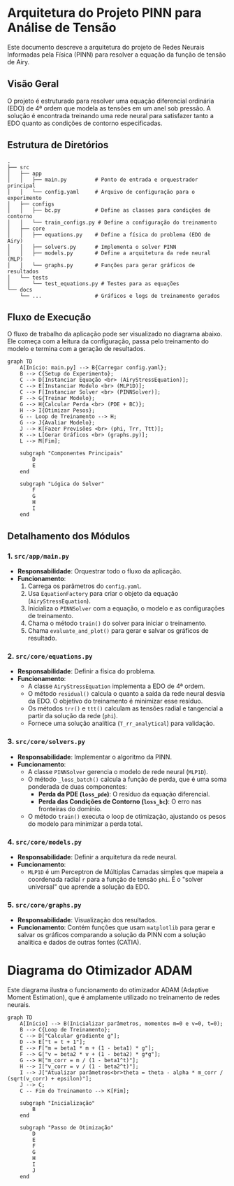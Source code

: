 # Arquitetura do Projeto PINN para Análise de Tensão

Este documento descreve a arquitetura do projeto de Redes Neurais Informadas pela Física (PINN) para resolver a equação da função de tensão de Airy.

## Visão Geral

O projeto é estruturado para resolver uma equação diferencial ordinária (EDO) de 4ª ordem que modela as tensões em um anel sob pressão. A solução é encontrada treinando uma rede neural para satisfazer tanto a EDO quanto as condições de contorno especificadas.

## Estrutura de Diretórios

```
.
├── src
│   ├── app
│   │   ├── main.py         # Ponto de entrada e orquestrador principal
│   │   └── config.yaml     # Arquivo de configuração para o experimento
│   ├── configs
│   │   ├── bc.py           # Define as classes para condições de contorno
│   │   └── train_configs.py # Define a configuração do treinamento
│   ├── core
│   │   ├── equations.py    # Define a física do problema (EDO de Airy)
│   │   ├── solvers.py      # Implementa o solver PINN
│   │   ├── models.py       # Define a arquitetura da rede neural (MLP)
│   │   └── graphs.py       # Funções para gerar gráficos de resultados
│   └── tests
│       └── test_equations.py # Testes para as equações
└── docs
    └── ...                 # Gráficos e logs de treinamento gerados
```

## Fluxo de Execução

O fluxo de trabalho da aplicação pode ser visualizado no diagrama abaixo. Ele começa com a leitura da configuração, passa pelo treinamento do modelo e termina com a geração de resultados.

```mermaid
graph TD
    A[Início: main.py] --> B{Carregar config.yaml};
    B --> C{Setup do Experimento};
    C --> D[Instanciar Equação <br> (AiryStressEquation)];
    C --> E[Instanciar Modelo <br> (MLP1D)];
    C --> F[Instanciar Solver <br> (PINNSolver)];
    F --> G{Treinar Modelo};
    G --> H{Calcular Perda <br> (PDE + BC)};
    H --> I{Otimizar Pesos};
    G -- Loop de Treinamento --> H;
    G --> J{Avaliar Modelo};
    J --> K[Fazer Previsões <br> (phi, Trr, Ttt)];
    K --> L[Gerar Gráficos <br> (graphs.py)];
    L --> M[Fim];

    subgraph "Componentes Principais"
        D
        E
    end

    subgraph "Lógica do Solver"
        F
        G
        H
        I
    end
```

## Detalhamento dos Módulos

### 1. `src/app/main.py`
- **Responsabilidade**: Orquestrar todo o fluxo da aplicação.
- **Funcionamento**:
    1.  Carrega os parâmetros do `config.yaml`.
    2.  Usa `EquationFactory` para criar o objeto da equação (`AiryStressEquation`).
    3.  Inicializa o `PINNSolver` com a equação, o modelo e as configurações de treinamento.
    4.  Chama o método `train()` do solver para iniciar o treinamento.
    5.  Chama `evaluate_and_plot()` para gerar e salvar os gráficos de resultado.

### 2. `src/core/equations.py`
- **Responsabilidade**: Definir a física do problema.
- **Funcionamento**:
    - A classe `AiryStressEquation` implementa a EDO de 4ª ordem.
    - O método `residual()` calcula o quanto a saída da rede neural desvia da EDO. O objetivo do treinamento é minimizar esse resíduo.
    - Os métodos `trr()` e `ttt()` calculam as tensões radial e tangencial a partir da solução da rede (`phi`).
    - Fornece uma solução analítica (`T_rr_analytical`) para validação.

### 3. `src/core/solvers.py`
- **Responsabilidade**: Implementar o algoritmo da PINN.
- **Funcionamento**:
    - A classe `PINNSolver` gerencia o modelo de rede neural (`MLP1D`).
    - O método `_loss_batch()` calcula a função de perda, que é uma soma ponderada de duas componentes:
        - **Perda da PDE (`loss_pde`)**: O resíduo da equação diferencial.
        - **Perda das Condições de Contorno (`loss_bc`)**: O erro nas fronteiras do domínio.
    - O método `train()` executa o loop de otimização, ajustando os pesos do modelo para minimizar a perda total.

### 4. `src/core/models.py`
- **Responsabilidade**: Definir a arquitetura da rede neural.
- **Funcionamento**:
    - `MLP1D` é um Perceptron de Múltiplas Camadas simples que mapeia a coordenada radial `r` para a função de tensão `phi`. É o "solver universal" que aprende a solução da EDO.

### 5. `src/core/graphs.py`
- **Responsabilidade**: Visualização dos resultados.
- **Funcionamento**: Contém funções que usam `matplotlib` para gerar e salvar os gráficos comparando a solução da PINN com a solução analítica e dados de outras fontes (CATIA).

# Diagrama do Otimizador ADAM

Este diagrama ilustra o funcionamento do otimizador ADAM (Adaptive Moment Estimation), que é amplamente utilizado no treinamento de redes neurais.

```mermaid
graph TD
    A[Início] --> B(Inicializar parâmetros, momentos m=0 e v=0, t=0);
    B --> C{Loop de Treinamento};
    C --> D["Calcular gradiente g"];
    D --> E["t = t + 1"];
    E --> F["m = beta1 * m + (1 - beta1) * g"];
    F --> G["v = beta2 * v + (1 - beta2) * g*g"];
    G --> H["m_corr = m / (1 - beta1^t)"];
    H --> I["v_corr = v / (1 - beta2^t)"];
    I --> J["Atualizar parâmetros<br>theta = theta - alpha * m_corr / (sqrt(v_corr) + epsilon)"];
    J --> C;
    C -- Fim do Treinamento --> K[Fim];

    subgraph "Inicialização"
        B
    end

    subgraph "Passo de Otimização"
        D
        E
        F
        G
        H
        I
        J
    end
```
